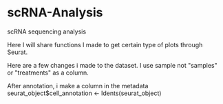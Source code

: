 # scRNA-Analysis
scRNA sequencing analysis

Here I will share functions I made to get certain type of plots through Seurat. 

Here are a few changes i made to the dataset.
I use sample not "samples" or "treatments" as a column.

After annotation, i make a column in the metadata 
seurat_object$cell_annotation <- Idents(seurat_object)

